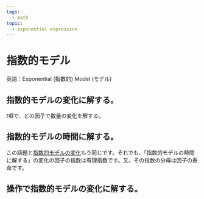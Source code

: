 ```yaml
---
tags:
  - math
topic:
  - exponential expression
---
```


# 指数的モデル

英語：Exponential (指数的) Model (モデル)

## 指数的モデルの変化に解する。

$t$項で、どの因子で数量の変化を解する。

## 指数的モデルの時間に解する。

この話題と[指数的モデルの変化](20230515-%E3%80%8C%E6%8C%87%E6%95%B0%E3%80%8D%E6%8C%87%E6%95%B0%E7%9A%84%E3%83%A2%E3%83%87%E3%83%AB.md#%E6%8C%87%E6%95%B0%E7%9A%84%E3%83%A2%E3%83%87%E3%83%AB%E3%81%AE%E5%A4%89%E5%8C%96%E3%81%AB%E8%A7%A3%E3%81%99%E3%82%8B%E3%80%82)もう同じです。それでも、「指数的モデルの時間に解する」の変化の因子の指数は有理指数です。又、その指数の分母は因子の寿命です。

## 操作で指数的モデルの変化に解する。

